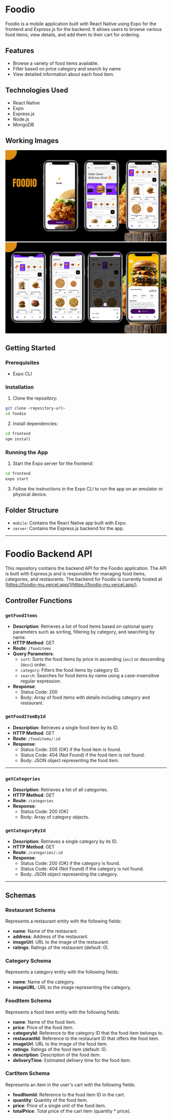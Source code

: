 # Foodio

Foodio is a mobile application built with React Native using Expo for the frontend and Express.js for the backend. It allows users to browse various food items, view details, and add them to their cart for ordering.

## Features

- Browse a variety of food items available.
- Filter based on price category and search by name
- View detailed information about each food item.


## Technologies Used

- React Native
- Expo
- Express.js
- Node.js
- MongoDB 

## Working Images

![Home Screen](./assets/WorkingImages/1.png)
![Food Details](./assets/WorkingImages/2.png)


## Getting Started

### Prerequisites

- Expo CLI

### Installation

1. Clone the repository:

```bash
git clone <repository-url>
cd foodio
```

2. Install dependencies:

```bash
cd frontend
npm install
```


### Running the App



1. Start the Expo server for the frontend:

```bash
cd frontend
expo start
```

3. Follow the instructions in the Expo CLI to run the app on an emulator or physical device.

## Folder Structure

- `mobile`: Contains the React Native app built with Expo.
- `server`: Contains the Express.js backend for the app.

---

# Foodio Backend API

This repository contains the backend API for the Foodio application. The API is built with Express.js and is responsible for managing food items, categories, and restaurants.
The backend for Foodio is currently hosted at [https://foodio-mu.vercel.app/](https://foodio-mu.vercel.app/).

## Controller Functions

### `getFoodItems`

- **Description**: Retrieves a list of food items based on optional query parameters such as sorting, filtering by category, and searching by name.
- **HTTP Method**: GET
- **Route**: `/fooditems`
- **Query Parameters**:
  - `sort`: Sorts the food items by price in ascending (`asc`) or descending (`desc`) order.
  - `category`: Filters the food items by category ID.
  - `search`: Searches for food items by name using a case-insensitive regular expression.
- **Response**:
  - Status Code: 200
  - Body: Array of food items with details including category and restaurant.


### `getFoodItemById`

- **Description**: Retrieves a single food item by its ID.
- **HTTP Method**: GET
- **Route**: `/fooditems/:id`
- **Response**:
  - Status Code: 200 (OK) if the food item is found.
  - Status Code: 404 (Not Found) if the food item is not found.
  - Body: JSON object representing the food item.

---

### `getCategories`

- **Description**: Retrieves a list of all categories.
- **HTTP Method**: GET
- **Route**: `/categories`
- **Response**:
  - Status Code: 200 (OK)
  - Body: Array of category objects.

### `getCategoryById`

- **Description**: Retrieves a single category by its ID.
- **HTTP Method**: GET
- **Route**: `/categories/:id`
- **Response**:
  - Status Code: 200 (OK) if the category is found.
  - Status Code: 404 (Not Found) if the category is not found.
  - Body: JSON object representing the category.
---
## Schemas

### Restaurant Schema

Represents a restaurant entity with the following fields:

- **name**: Name of the restaurant.
- **address**: Address of the restaurant.
- **imageUrl**: URL to the image of the restaurant.
- **ratings**: Ratings of the restaurant (default: 0).

### Category Schema

Represents a category entity with the following fields:

- **name**: Name of the category.
- **imageURL**: URL to the image representing the category.

### FoodItem Schema

Represents a food item entity with the following fields:

- **name**: Name of the food item.
- **price**: Price of the food item.
- **categoryId**: Reference to the category ID that the food item belongs to.
- **restaurantId**: Reference to the restaurant ID that offers the food item.
- **imageUrl**: URL to the image of the food item.
- **ratings**: Ratings of the food item (default: 0).
- **description**: Description of the food item.
- **deliveryTime**: Estimated delivery time for the food item.

### CartItem Schema

Represents an item in the user's cart with the following fields:

- **foodItemId**: Reference to the food item ID in the cart.
- **quantity**: Quantity of the food item.
- **price**: Price of a single unit of the food item.
- **totalPrice**: Total price of the cart item (quantity * price).

